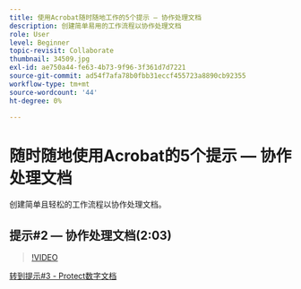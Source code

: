 ```yaml
---
title: 使用Acrobat随时随地工作的5个提示 — 协作处理文档
description: 创建简单易用的工作流程以协作处理文档
role: User
level: Beginner
topic-revisit: Collaborate
thumbnail: 34509.jpg
exl-id: ae750a44-fe63-4b73-9f96-3f361d7d7221
source-git-commit: ad54f7afa78b0fbb31eccf455723a8890cb92355
workflow-type: tm+mt
source-wordcount: '44'
ht-degree: 0%

---
```


# 随时随地使用Acrobat的5个提示 — 协作处理文档

创建简单且轻松的工作流程以协作处理文档。

## 提示#2 — 协作处理文档(2:03)

>[!VIDEO](https://video.tv.adobe.com/v/34509?quality=12&learn=on&hidetitle=true)

[转到提示#3 - Protect数字文档](protect-digital-documents.md)